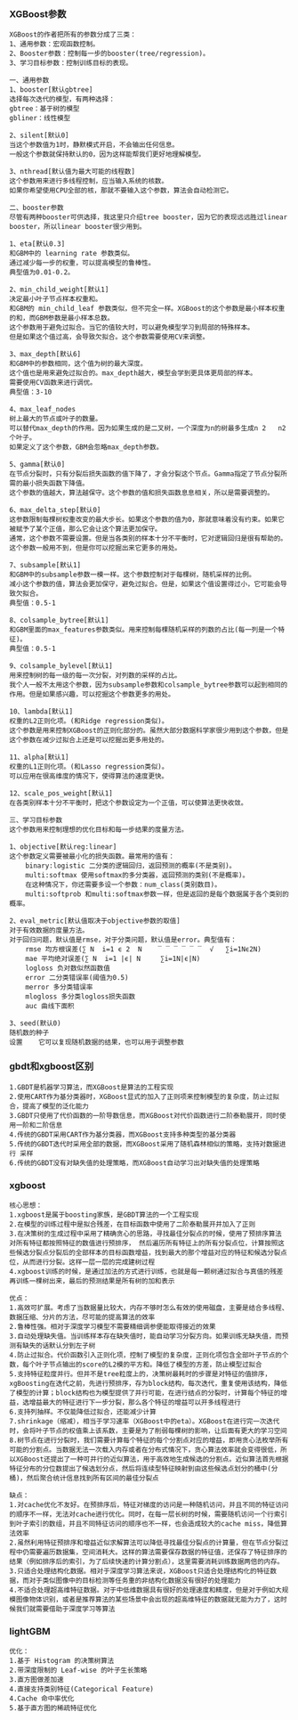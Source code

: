 ### XGBoost参数
    XGBoost的作者把所有的参数分成了三类：
    1、通用参数：宏观函数控制。
    2、Booster参数：控制每一步的booster(tree/regression)。
    3、学习目标参数：控制训练目标的表现。

    一、通用参数
    1、booster[默认gbtree]
    选择每次迭代的模型，有两种选择：
    gbtree：基于树的模型
    gbliner：线性模型

    2、silent[默认0]
    当这个参数值为1时，静默模式开启，不会输出任何信息。
    一般这个参数就保持默认的0，因为这样能帮我们更好地理解模型。

    3、nthread[默认值为最大可能的线程数]
    这个参数用来进行多线程控制，应当输入系统的核数。
    如果你希望使用CPU全部的核，那就不要输入这个参数，算法会自动检测它。

    二、booster参数
    尽管有两种booster可供选择，我这里只介绍tree booster，因为它的表现远远胜过linear booster，所以linear booster很少用到。

    1、eta[默认0.3]
    和GBM中的 learning rate 参数类似。
    通过减少每一步的权重，可以提高模型的鲁棒性。
    典型值为0.01-0.2。

    2、min_child_weight[默认1]
    决定最小叶子节点样本权重和。
    和GBM的 min_child_leaf 参数类似，但不完全一样。XGBoost的这个参数是最小样本权重的和，而GBM参数是最小样本总数。
    这个参数用于避免过拟合。当它的值较大时，可以避免模型学习到局部的特殊样本。
    但是如果这个值过高，会导致欠拟合。这个参数需要使用CV来调整。

    3、max_depth[默认6]
    和GBM中的参数相同，这个值为树的最大深度。
    这个值也是用来避免过拟合的。max_depth越大，模型会学到更具体更局部的样本。
    需要使用CV函数来进行调优。
    典型值：3-10

    4、max_leaf_nodes
    树上最大的节点或叶子的数量。
    可以替代max_depth的作用。因为如果生成的是二叉树，一个深度为n的树最多生成n 2   n2个叶子。
    如果定义了这个参数，GBM会忽略max_depth参数。

    5、gamma[默认0]
    在节点分裂时，只有分裂后损失函数的值下降了，才会分裂这个节点。Gamma指定了节点分裂所需的最小损失函数下降值。
    这个参数的值越大，算法越保守。这个参数的值和损失函数息息相关，所以是需要调整的。

    6、max_delta_step[默认0]
    这参数限制每棵树权重改变的最大步长。如果这个参数的值为0，那就意味着没有约束。如果它被赋予了某个正值，那么它会让这个算法更加保守。
    通常，这个参数不需要设置。但是当各类别的样本十分不平衡时，它对逻辑回归是很有帮助的。
    这个参数一般用不到，但是你可以挖掘出来它更多的用处。

    7、subsample[默认1]
    和GBM中的subsample参数一模一样。这个参数控制对于每棵树，随机采样的比例。
    减小这个参数的值，算法会更加保守，避免过拟合。但是，如果这个值设置得过小，它可能会导致欠拟合。
    典型值：0.5-1

    8、colsample_bytree[默认1]
    和GBM里面的max_features参数类似。用来控制每棵随机采样的列数的占比(每一列是一个特征)。
    典型值：0.5-1

    9、colsample_bylevel[默认1]
    用来控制树的每一级的每一次分裂，对列数的采样的占比。
    我个人一般不太用这个参数，因为subsample参数和colsample_bytree参数可以起到相同的作用。但是如果感兴趣，可以挖掘这个参数更多的用处。

    10、lambda[默认1]
    权重的L2正则化项。(和Ridge regression类似)。
    这个参数是用来控制XGBoost的正则化部分的。虽然大部分数据科学家很少用到这个参数，但是这个参数在减少过拟合上还是可以挖掘出更多用处的。

    11、alpha[默认1]
    权重的L1正则化项。(和Lasso regression类似)。
    可以应用在很高维度的情况下，使得算法的速度更快。

    12、scale_pos_weight[默认1]
    在各类别样本十分不平衡时，把这个参数设定为一个正值，可以使算法更快收敛。

    三、学习目标参数
    这个参数用来控制理想的优化目标和每一步结果的度量方法。

    1、objective[默认reg:linear]
    这个参数定义需要被最小化的损失函数。最常用的值有：
        binary:logistic 二分类的逻辑回归，返回预测的概率(不是类别)。
        multi:softmax 使用softmax的多分类器，返回预测的类别(不是概率)。
        在这种情况下，你还需要多设一个参数：num_class(类别数目)。
        multi:softprob 和multi:softmax参数一样，但是返回的是每个数据属于各个类别的概率。

    2、eval_metric[默认值取决于objective参数的取值]
    对于有效数据的度量方法。
    对于回归问题，默认值是rmse，对于分类问题，默认值是error。典型值有：
        rmse 均方根误差(∑ N  i=1 ϵ 2  N    ‾ ‾ ‾ ‾ ‾ ‾  √   ∑i=1Nϵ2N)
        mae 平均绝对误差(∑ N  i=1 |ϵ| N     ∑i=1N|ϵ|N)
        logloss 负对数似然函数值
        error 二分类错误率(阈值为0.5)
        merror 多分类错误率
        mlogloss 多分类logloss损失函数
        auc 曲线下面积
    
    3、seed(默认0)
    随机数的种子
    设置    它可以复现随机数据的结果，也可以用于调整参数


### gbdt和xgboost区别

    1.GBDT是机器学习算法，而XGBoost是算法的工程实现
    2.使用CART作为基分类器时，XGBoost显式的加入了正则项来控制模型的复杂度，防止过拟合，提高了模型的泛化能力
    3.GBDT只使用了代价函数的一阶导数信息，而XGBoost对代价函数进行二阶泰勒展开，同时使用一阶和二阶信息
    4.传统的GBDT采用CART作为基分类器，而XGBoost支持多种类型的基分类器
    5.传统的GBDT迭代时采用全部的数据，而XGBoost采用了随机森林相似的策略，支持对数据进行 采样
    6.传统的GBDT没有对缺失值的处理策略，而XGBoost自动学习出对缺失值的处理策略


### xgboost

    核心思想：
    1.xgboost是属于boosting家族，是GBDT算法的一个工程实现
    2.在模型的训练过程中是拟合残差，在目标函数中使用了二阶泰勒展开并加入了正则
    3.在决策树的生成过程中采用了精确贪心的思路，寻找最佳分裂点的时候，使用了预排序算法 对所有特征都按照特征的数值进行预排序， 然后遍历所有特征上的所有分裂点位，计算按照这些候选分裂点分裂后的全部样本的目标函数增益，找到最大的那个增益对应的特征和候选分裂点位，从而进行分裂。这样一层一层的完成建树过程
    4.xgboost训练的时候，是通过加法的方式进行训练，也就是每一颗树通过拟合与真值的残差再训练一棵树出来，最后的预测结果是所有树的加和表示

    优点：
    1.高效可扩展。考虑了当数据量比较大，内存不够时怎么有效的使用磁盘，主要是结合多线程、数据压缩、分片的方法，尽可能的提高算法的效率
    2.鲁棒性强。相对于深度学习模型不需要精细调参便能取得接近的效果
    3.自动处理缺失值。当训练样本存在缺失值时，能自动学习分裂方向。如果训练无缺失值，而预测有缺失的话默认分到左子树
    4.防止过拟合。代价函数引入正则化项，控制了模型的复杂度，正则化项包含全部叶子节点的个数，每个叶子节点输出的score的L2模的平方和。降低了模型的方差，防止模型过拟合
    5.支持特征粒度并行。但并不是tree粒度上的，决策树最耗时的步骤是对特征的值排序，xgBoosting在迭代之前，先进行预排序，存为block结构，每次迭代，重复使用该结构，降低了模型的计算；block结构也为模型提供了并行可能，在进行结点的分裂时，计算每个特征的增益，选增益最大的特征进行下一步分裂，那么各个特征的增益可以开多线程进行
    6.支持列抽样。不仅能降低过拟合，还能减少计算​​​​​​​
    7.shrinkage（缩减），相当于学习速率（XGBoost中的eta）。XGBoost在进行完一次迭代时，会将叶子节点的权值乘上该系数，主要是为了削弱每棵树的影响，让后面有更大的学习空间
    8.树节点在进行分裂时，我们需要计算每个特征的每个分割点对应的增益，即用贪心法枚举所有可能的分割点。当数据无法一次载入内存或者在分布式情况下，贪心算法效率就会变得很低，所以XGBoost还提出了一种可并行的近似算法，用于高效地生成候选的分割点。近似算法首先根据特征分布的分位数提出了候选划分点，然后将连续型特征映射到由这些候选点划分的桶中(分桶)，然后聚合统计信息找到所有区间的最佳分裂点

    缺点：
    1.对cache优化不友好。在预排序后，特征对梯度的访问是一种随机访问，并且不同的特征访问的顺序不一样，无法对cache进行优化。同时，在每一层长树的时候，需要随机访问一个行索引到叶子索引的数组，并且不同特征访问的顺序也不一样，也会造成较大的cache miss，降低算法效率
    2.虽然利用特征预排序和增益近似求解算法可以降低寻找最佳分裂点的计算量，但在节点分裂过程中仍需要遍历数据集，空间消耗大。这样的算法需要保存数据的特征值，还保存了特征排序的结果（例如排序后的索引，为了后续快速的计算分割点），这里需要消耗训练数据两倍的内存。 
    3.只适合处理结构化数据。相对于深度学习算法来说，XGBoost只适合处理结构化的特征数据，而对于类似图像中的目标检测等任务重的非结构化数据没有很好的处理能力
    4.不适合处理超高维特征数据。对于中低维数据具有很好的处理速度和精度，但是对于例如大规模图像物体识别，或者是推荐算法的某些场景中会出现的超高维特征的数据就无能为力了，这时候我们就需要借助于深度学习等算法

### lightGBM
    优化：
    1.基于 Histogram 的决策树算法
    2.带深度限制的 Leaf-wise 的叶子生长策略
    3.直方图做差加速
    4.直接支持类别特征(Categorical Feature)
    4.Cache 命中率优化
    5.基于直方图的稀疏特征优化